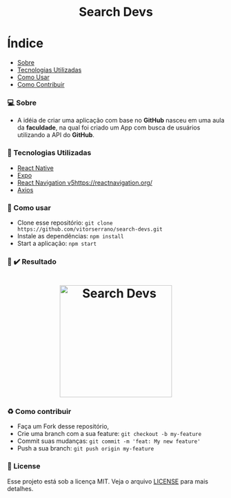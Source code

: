 <h1 align="center"> 
    Search Devs
</h1>

# Índice

- [Sobre](#sobre)
- [Tecnologias Utilizadas](#tecnologias-utilizadas)
- [Como Usar](#como-usar)
- [Como Contribuir](#como-contribuir)

<a id="sobre"></a>
### :computer: Sobre 

- A idéia de criar uma aplicação com base no <b>GitHub</b> nasceu em uma aula da <b>faculdade</b>, na qual foi criado um App com busca de usuários utilizando a API do <b>GitHub</b>.

<a id="tecnologias-utilizadas"></a>
### :rocket: Tecnologias Utilizadas

- [React Native](https://reactnative.dev/)
- [Expo](https://expo.io/)
- [React Navigation v5]()https://reactnavigation.org/
- [Axios](https://github.com/axios/axios)

<a id="como-usar"></a>
### :page_facing_up: Como usar

- Clone esse repositório: `git clone https://github.com/vitorserrano/search-devs.git`
- Instale as dependências: `npm install` 
- Start a aplicação: `npm start`

### :iphone: :heavy_check_mark: Resultado

<h1 align="center">
    <img alt="Search Devs" title="#searchDevs" width="260px" src=".github/Video.gif" />
</h1>

<a id="como-contribuir"></a>
### :recycle: Como contribuir

- Faça um Fork desse repositório,
- Crie uma branch com a sua feature: `git checkout -b my-feature`
- Commit suas mudanças: `git commit -m 'feat: My new feature'`
- Push a sua branch: `git push origin my-feature`

### :memo: License

Esse projeto está sob a licença MIT. Veja o arquivo [LICENSE](LICENSE) para mais detalhes.


